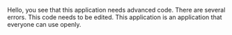 Hello, you see that this application needs advanced code. There are several errors. This code needs to be edited. This application is an application that everyone can use openly.
